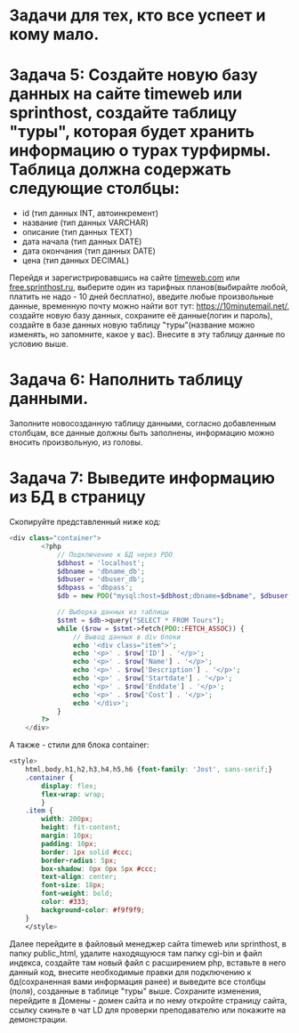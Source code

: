 # Задачи для тех, кто все успеет и кому мало.

# Задача 5: Создайте новую базу данных на сайте timeweb или sprinthost, создайте таблицу "туры", которая будет хранить информацию о турах турфирмы. Таблица должна содержать следующие столбцы:

- id (тип данных INT, автоинкремент)
- название (тип данных VARCHAR)
- описание (тип данных TEXT)
- дата начала (тип данных DATE)
- дата окончания (тип данных DATE)
- цена (тип данных DECIMAL)

Перейдя и зарегистрировавшись на сайте [timeweb.com](https://timeweb.com/ru/) или [free.sprinthost.ru](https://ru.hostings.info/go/free.sprinthost.ru.html), выберите один из тарифных планов(выбирайте любой, платить не надо - 10 дней бесплатно), введите любые произвольные данные, временную почту можно найти вот тут: https://10minutemail.net/, создайте новую базу данных, сохраните её данные(логин и пароль), создайте в базе данных новую таблицу "туры"(название можно изменять, но запомните, какое у вас). Внесите в эту таблицу данные по условию выше.

# Задача 6: Наполнить таблицу данными.

Заполните новосозданную таблицу данными, согласно добавленным столбцам, все данные должны быть заполнены, информацию можно вносить произвольную, из головы.

# Задача 7: Выведите информацию из БД в страницу

Скопируйте представленный ниже код:
```php
<div class="container">
		<?php
			// Подключение к БД через PDO
			$dbhost = 'localhost';
			$dbname = 'dbname_db';
			$dbuser = 'dbuser_db';
			$dbpass = 'dbpass';
			$db = new PDO("mysql:host=$dbhost;dbname=$dbname", $dbuser, $dbpass);

			// Выборка данных из таблицы
			$stmt = $db->query("SELECT * FROM Tours");
			while ($row = $stmt->fetch(PDO::FETCH_ASSOC)) {
				// Вывод данных в div блоки
				echo '<div class="item">';
				echo '<p>' . $row['ID'] . '</p>';
				echo '<p>' . $row['Name'] . '</p>';
				echo '<p>' . $row['Description'] . '</p>';
				echo '<p>' . $row['Startdate'] . '</p>';
				echo '<p>' . $row['Enddate'] . '</p>';
				echo '<p>' . $row['Cost'] . '</p>';
				echo '</div>';
			}
		?>
	</div>
```
А также - стили для блока container:
```css
<style>
    html,body,h1,h2,h3,h4,h5,h6 {font-family: 'Jost', sans-serif;}
	.container {
	    display: flex;
		flex-wrap: wrap;
		}
	.item {
	    width: 200px;
		height: fit-content;
		margin: 10px;
		padding: 10px;
		border: 1px solid #ccc;
		border-radius: 5px;
		box-shadow: 0px 0px 5px #ccc;
		text-align: center;
		font-size: 18px;
		font-weight: bold;
		color: #333;
		background-color: #f9f9f9;
	}
	</style>
```

Далее перейдите в файловый менеджер сайта timeweb или sprinthost, в папку public_html, удалите находящуюся там папку cgi-bin и файл индекса, создайте там новый файл с расширением php, вставьте в него данный код, внесите необходимые правки для подключению к бд(сохраненная вами информация ранее) и выведите все столбцы (поля), созданные в таблице "туры" выше. Сохраните изменения, перейдите в Домены - домен сайта и по нему откройте страницу сайта, ссылку скиньте в чат LD для проверки преподавателю или покажите на демонстрации.


